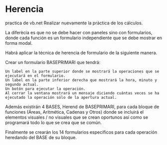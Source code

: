 # Herencia
practica de vb.net
Realizar nuevamente la práctica de los cálculos.

La diferècia es que no se debe hacer con paneles sino con formularios, donde cada función es un formulario independiente que se debe mostrar en forma modal.

Habrá aplicar la técnica de herencia de formulario de la siguiente manera.

Crear un formulario BASEPRIMARI que tendrá:

    Un label en la parte superior donde se mostrará la operaciones que se ejecutará en el formulario.
    Un label en la parte inferior derecha que mostrará la hora, minuto y segundo actual.
    Un botón para ejecutar la operación.
    Al cerrar la ventana mostrará un mensaje diciendo cuántas veces se ha ejecutado la operación sólo de la apertura actual.

Además existirán 4 BASES, Herend de BASEPRIMARI, para cada bloque de funciones (Áreas, Aritmética, Cadenas y Otros) donde se incluirá el elementos visuales / no visuales que se crean oportunos así como se programará todo lo que se crea que se común.

Finalmente se crearán los 14 formularios específicos para cada operación heredando del BASE de su bloque.
